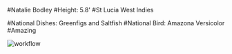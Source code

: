 #Natalie Bodley
#Height: 5.8'
#St Lucia West Indies

#National Dishes: Greenfigs and Saltfish
#National Bird: Amazona Versicolor
#Amazing

![workflow](https://github.com/<UserName>/<RepositoryName>/actions/workflows/main.yml/badge.svg)